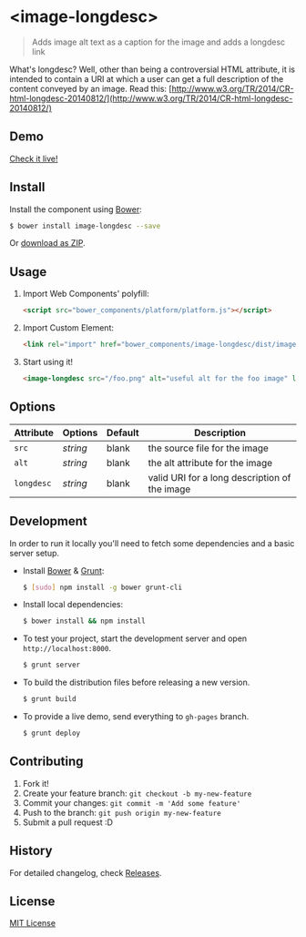 # &lt;image-longdesc&gt;

> Adds image alt text as a caption for the image and adds a longdesc link

What's longdesc?  Well, other than being a controversial HTML attribute, it is intended to contain a URI at which a user
can get a full description of the content conveyed by an image. Read this: [http://www.w3.org/TR/2014/CR-html-longdesc-20140812/](http://www.w3.org/TR/2014/CR-html-longdesc-20140812/)

## Demo

[Check it live!](http://karlgroves.github.io/image-longdesc)

## Install

Install the component using [Bower](http://bower.io/):

```sh
$ bower install image-longdesc --save
```

Or [download as ZIP](https://github.com/karlgroves/image-longdesc/archive/master.zip).

## Usage

1. Import Web Components' polyfill:

    ```html
    <script src="bower_components/platform/platform.js"></script>
    ```

2. Import Custom Element:

    ```html
    <link rel="import" href="bower_components/image-longdesc/dist/image-longdesc.html">
    ```

3. Start using it!

    ```html
    <image-longdesc src="/foo.png" alt="useful alt for the foo image" longdesc="/path-to-longdesc.html"></image-longdesc>
    ```

## Options

Attribute     | Options     | Default      | Description
---           | ---         | ---          | ---
`src`         | *string*    | blank        | the source file for the image
`alt`         | *string*    | blank        | the alt attribute for the image
`longdesc`    | *string*    | blank        | valid URI for a long description of the image

## Development

In order to run it locally you'll need to fetch some dependencies and a basic server setup.

* Install [Bower](http://bower.io/) & [Grunt](http://gruntjs.com/):

    ```sh
    $ [sudo] npm install -g bower grunt-cli
    ```

* Install local dependencies:

    ```sh
    $ bower install && npm install
    ```

* To test your project, start the development server and open `http://localhost:8000`.

    ```sh
    $ grunt server
    ```

* To build the distribution files before releasing a new version.

    ```sh
    $ grunt build
    ```

* To provide a live demo, send everything to `gh-pages` branch.

    ```sh
    $ grunt deploy
    ```

## Contributing

1. Fork it!
2. Create your feature branch: `git checkout -b my-new-feature`
3. Commit your changes: `git commit -m 'Add some feature'`
4. Push to the branch: `git push origin my-new-feature`
5. Submit a pull request :D

## History

For detailed changelog, check [Releases](https://github.com/karlgroves/image-longdesc/releases).

## License

[MIT License](http://opensource.org/licenses/MIT)
